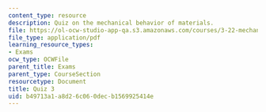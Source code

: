 ```yaml
---
content_type: resource
description: Quiz on the mechanical behavior of materials.
file: https://ol-ocw-studio-app-qa.s3.amazonaws.com/courses/3-22-mechanical-behavior-of-materials-spring-2008/b49713a1a8d26c060decb1569925414e_quiz3.pdf
file_type: application/pdf
learning_resource_types:
- Exams
ocw_type: OCWFile
parent_title: Exams
parent_type: CourseSection
resourcetype: Document
title: Quiz 3
uid: b49713a1-a8d2-6c06-0dec-b1569925414e
---
```

